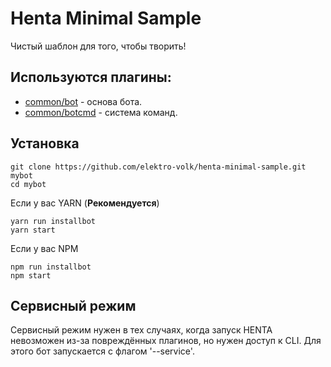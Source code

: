 # Henta Minimal Sample
Чистый шаблон для того, чтобы творить!

## Используются плагины:
* [common/bot](https://github.com/StandartHentaPlugins/bot) - основа бота.
* [common/botcmd](https://github.com/StandartHentaPlugins/botcmd) - система команд.

## Установка
```
git clone https://github.com/elektro-volk/henta-minimal-sample.git mybot
cd mybot
```
Если у вас YARN (**Рекомендуется**)
```
yarn run installbot
yarn start
```
Если у вас NPM
```
npm run installbot
npm start
```
## Сервисный режим
Сервисный режим нужен в тех случаях, когда запуск HENTA невозможен из-за повреждённых плагинов, но нужен доступ к CLI. Для этого бот запускается с флагом '--service'.